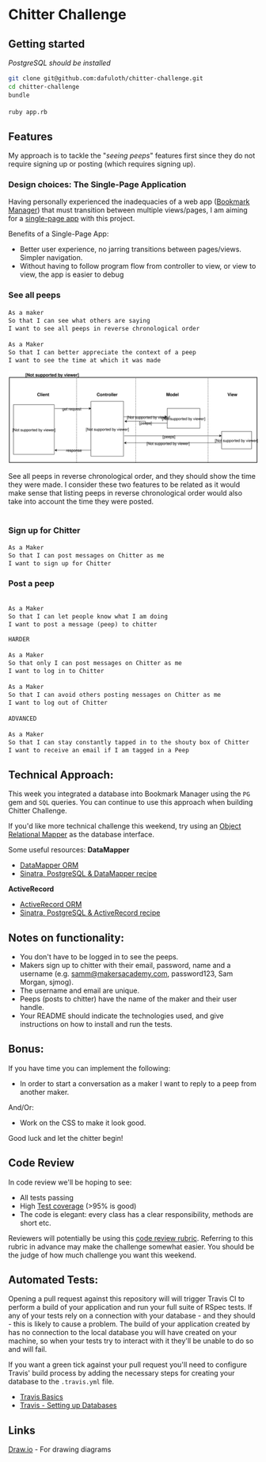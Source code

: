 Chitter Challenge
=================

## Getting started

_PostgreSQL should be installed_

```sh
git clone git@github.com:dafuloth/chitter-challenge.git
cd chitter-challenge
bundle

ruby app.rb

```

## Features

My approach is to tackle the "_seeing peeps_" features first since they do not require signing up or posting (which requires signing up).

### Design choices: The Single-Page Application
Having personally experienced the inadequacies of a web app ([Bookmark Manager](https://github.com/dafuloth/bookmark_manager)) that must transition between multiple views/pages, I am aiming for a [single-page app](https://en.wikipedia.org/wiki/Single-page_application) with this project.

Benefits of a Single-Page App:

- Better user experience, no jarring transitions between pages/views. Simpler navigation. 
- Without having to follow program flow from controller to view, or view to view, the app is easier to debug


### **See all peeps**

```
As a maker
So that I can see what others are saying  
I want to see all peeps in reverse chronological order

As a Maker  
So that I can better appreciate the context of a peep  
I want to see the time at which it was made  

```

![See all peeps in reverse chronological order](./chitter1.svg)

See all peeps in reverse chronological order, and they should show the time they were made. I consider these two features to be related as it would make sense that listing peeps in reverse chronological order would also take into account the time they were posted.
<br><br>

### **Sign up for Chitter**

```
As a Maker
So that I can post messages on Chitter as me
I want to sign up for Chitter

```

### **Post a peep**

```

As a Maker
So that I can let people know what I am doing  
I want to post a message (peep) to chitter

```



```
HARDER

As a Maker
So that only I can post messages on Chitter as me
I want to log in to Chitter

As a Maker
So that I can avoid others posting messages on Chitter as me
I want to log out of Chitter

ADVANCED

As a Maker
So that I can stay constantly tapped in to the shouty box of Chitter
I want to receive an email if I am tagged in a Peep
```

Technical Approach:
-----

This week you integrated a database into Bookmark Manager using the `PG` gem and `SQL` queries. You can continue to use this approach when building Chitter Challenge.

If you'd like more technical challenge this weekend, try using an [Object Relational Mapper](https://en.wikipedia.org/wiki/Object-relational_mapping) as the database interface.

Some useful resources:
**DataMapper**
- [DataMapper ORM](https://datamapper.org/)
- [Sinatra, PostgreSQL & DataMapper recipe](http://recipes.sinatrarb.com/p/databases/postgresql-datamapper)

**ActiveRecord**
- [ActiveRecord ORM](https://guides.rubyonrails.org/active_record_basics.html)
- [Sinatra, PostgreSQL & ActiveRecord recipe](http://recipes.sinatrarb.com/p/databases/postgresql-activerecord?#article)

Notes on functionality:
------

* You don't have to be logged in to see the peeps.
* Makers sign up to chitter with their email, password, name and a username (e.g. samm@makersacademy.com, password123, Sam Morgan, sjmog).
* The username and email are unique.
* Peeps (posts to chitter) have the name of the maker and their user handle.
* Your README should indicate the technologies used, and give instructions on how to install and run the tests.

Bonus:
-----

If you have time you can implement the following:

* In order to start a conversation as a maker I want to reply to a peep from another maker.

And/Or:

* Work on the CSS to make it look good.

Good luck and let the chitter begin!

Code Review
-----------

In code review we'll be hoping to see:

* All tests passing
* High [Test coverage](https://github.com/makersacademy/course/blob/master/pills/test_coverage.md) (>95% is good)
* The code is elegant: every class has a clear responsibility, methods are short etc.

Reviewers will potentially be using this [code review rubric](docs/review.md).  Referring to this rubric in advance may make the challenge somewhat easier.  You should be the judge of how much challenge you want this weekend.

Automated Tests:
-----

Opening a pull request against this repository will will trigger Travis CI to perform a build of your application and run your full suite of RSpec tests. If any of your tests rely on a connection with your database - and they should - this is likely to cause a problem. The build of your application created by has no connection to the local database you will have created on your machine, so when your tests try to interact with it they'll be unable to do so and will fail.

If you want a green tick against your pull request you'll need to configure Travis' build process by adding the necessary steps for creating your database to the `.travis.yml` file.

- [Travis Basics](https://docs.travis-ci.com/user/tutorial/)
- [Travis - Setting up Databases](https://docs.travis-ci.com/user/database-setup/)

## Links

[Draw.io](https://www.draw.io/) - For drawing diagrams